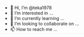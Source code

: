- 👋 Hi, I’m @teka1978
- 👀 I’m interested in ...
- 🌱 I’m currently learning ...
- 💞️ I’m looking to collaborate on ...
- 📫 How to reach me ...

<!---
teka1978/teka1978 is a ✨ special ✨ repository because its `README.md` (this file) appears on your GitHub profile.
You can click the Preview link to take a look at your changes.
--->
